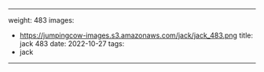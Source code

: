 
---
weight: 483
images:
- https://jumpingcow-images.s3.amazonaws.com/jack/jack_483.png
title: jack 483
date: 2022-10-27
tags:
- jack
---
